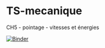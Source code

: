 # TS-mecanique
CH5 - pointage - vitesses et énergies

[![Binder](https://mybinder.org/badge_logo.svg)](https://mybinder.org/v2/gh/CDERYCKE/TS-mecanique/HEAD?labpath=energies-eleve.ipynb)
